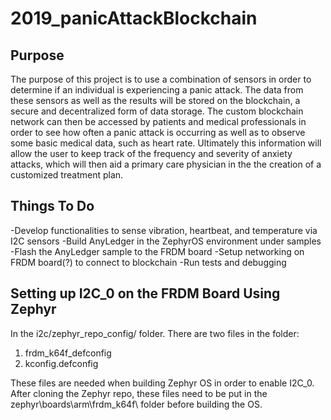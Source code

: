 # 2019_panicAttackBlockchain

## Purpose
The purpose of this project is to use a combination of sensors in order to determine if an individual is experiencing a panic attack. The data from these sensors as well as the results will be stored on the blockchain, a secure and decentralized form of data storage. The custom blockchain network can then be accessed by patients and medical professionals in order to see how often a panic attack is occurring as well as to observe some basic medical data, such as heart rate.  Ultimately this information will allow the user to keep track of the frequency and severity of anxiety attacks, which will then aid a primary care physician in the the creation of a customized treatment plan. 

## Things To Do
-Develop functionalities to sense vibration, heartbeat, and temperature via I2C sensors
-Build AnyLedger in the ZephyrOS environment under samples
-Flash the AnyLedger sample to the FRDM board
-Setup networking on FRDM board(?) to connect to blockchain
-Run tests and debugging

## Setting up I2C_0 on the FRDM Board Using Zephyr
In the i2c/zephyr_repo_config/ folder. There are two files in the folder:
1) frdm_k64f_defconfig
2) kconfig.defconfig

These files are needed when building Zephyr OS in order to enable I2C_0.
After cloning the Zephyr repo, these files need to be put in the zephyr\boards\arm\frdm_k64f\ folder before building the OS.
